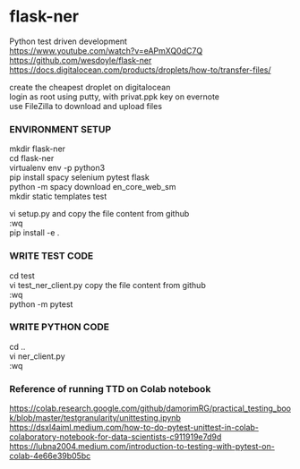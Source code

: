 # flask-ner
Python test driven development  
https://www.youtube.com/watch?v=eAPmXQ0dC7Q  
https://github.com/wesdoyle/flask-ner  
https://docs.digitalocean.com/products/droplets/how-to/transfer-files/  

create the cheapest droplet on digitalocean  
login as root using putty, with privat.ppk key on evernote  
use FileZilla to download and upload files  

### ENVIRONMENT SETUP  
mkdir flask-ner  
cd flask-ner  
virtualenv env -p python3  
pip install spacy selenium pytest flask  
python -m spacy download en_core_web_sm  
mkdir static templates test  

vi setup.py and copy the file content from github  
:wq  
pip install -e .  

### WRITE TEST CODE  
cd test  
vi test_ner_client.py copy the file content from github  
:wq  
python -m pytest  

### WRITE PYTHON CODE  
cd ..  
vi ner_client.py  
:wq  

### Reference of running TTD on Colab notebook
https://colab.research.google.com/github/damorimRG/practical_testing_book/blob/master/testgranularity/unittesting.ipynb  
https://dsxl4aiml.medium.com/how-to-do-pytest-unittest-in-colab-colaboratory-notebook-for-data-scientists-c911919e7d9d  
https://lubna2004.medium.com/introduction-to-testing-with-pytest-on-colab-4e66e39b05bc  

